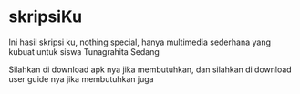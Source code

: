 # skripsiKu
Ini hasil skripsi ku, nothing special, hanya multimedia sederhana yang kubuat untuk siswa Tunagrahita Sedang

Silahkan di download apk nya jika membutuhkan, dan silahkan di download user guide nya jika membutuhkan juga
